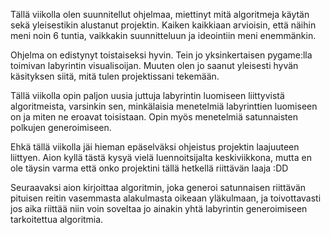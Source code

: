 Tällä viikolla olen suunnitellut ohjelmaa, miettinyt mitä algoritmeja käytän sekä yleisestikin alustanut projektin. Kaiken kaikkiaan arvioisin, että näihin meni noin 6 tuntia, vaikkakin suunnitteluun ja ideointiin meni enemmänkin.

Ohjelma on edistynyt toistaiseksi hyvin. Tein jo yksinkertaisen pygame:lla toimivan labyrintin visualisoijan. Muuten olen jo saanut yleisesti hyvän käsityksen siitä, mitä tulen projektissani tekemään.

Tällä viikolla opin paljon uusia juttuja labyrintin luomiseen liittyvistä algoritmeista, varsinkin sen, minkälaisia menetelmiä labyrinttien luomiseen on ja miten ne eroavat toisistaan. Opin myös menetelmiä satunnaisten polkujen generoimiseen.

Ehkä tällä viikolla jäi hieman epäselväksi ohjeistus projektin laajuuteen liittyen. Aion kyllä tästä kysyä vielä luennoitsijalta keskiviikkona, mutta en ole täysin varma että onko projektini tällä hetkellä riittävän laaja :DD

Seuraavaksi aion kirjoittaa algoritmin, joka generoi satunnaisen riittävän pituisen reitin vasemmasta alakulmasta oikeaan yläkulmaan, ja toivottavasti jos aika riittää niin voin soveltaa jo ainakin yhtä labyrintin generoimiseen tarkoitettua algoritmia.
